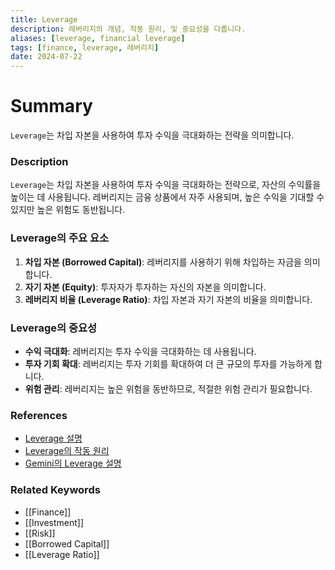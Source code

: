 ```yaml
---
title: Leverage
description: 레버리지의 개념, 작동 원리, 및 중요성을 다룹니다.
aliases: [leverage, financial leverage]
tags: [finance, leverage, 레버리지]
date: 2024-07-22
---
```

# Summary

`Leverage`는 차입 자본을 사용하여 투자 수익을 극대화하는 전략을 의미합니다.

### Description

`Leverage`는 차입 자본을 사용하여 투자 수익을 극대화하는 전략으로, 자산의 수익률을 높이는 데 사용됩니다. 레버리지는 금융 상품에서 자주 사용되며, 높은 수익을 기대할 수 있지만 높은 위험도 동반됩니다.

### Leverage의 주요 요소

1. **차입 자본 (Borrowed Capital)**: 레버리지를 사용하기 위해 차입하는 자금을 의미합니다.
2. **자기 자본 (Equity)**: 투자자가 투자하는 자신의 자본을 의미합니다.
3. **레버리지 비율 (Leverage Ratio)**: 차입 자본과 자기 자본의 비율을 의미합니다.

### Leverage의 중요성

- **수익 극대화**: 레버리지는 투자 수익을 극대화하는 데 사용됩니다.
- **투자 기회 확대**: 레버리지는 투자 기회를 확대하여 더 큰 규모의 투자를 가능하게 합니다.
- **위험 관리**: 레버리지는 높은 위험을 동반하므로, 적절한 위험 관리가 필요합니다.

### References

- [Leverage 설명](<https://en.wikipedia.org/wiki/Leverage_(finance)>)
- [Leverage의 작동 원리](https://www.investopedia.com/terms/l/leverage.asp)
- [Gemini의 Leverage 설명](https://www.gemini.com/cryptopedia/search?query=leverage)

### Related Keywords

- [[Finance]]
- [[Investment]]
- [[Risk]]
- [[Borrowed Capital]]
- [[Leverage Ratio]]
